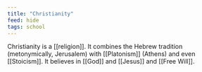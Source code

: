 ```yaml
---
title: "Christianity"
feed: hide
tags: school
---
```


Christianity is a [[religion]]. It combines the Hebrew tradition (metonymically, Jerusalem) with [[Platonism]] (Athens) and even [[Stoicism]]. It believes in [[God]] and [[Jesus]] and [[Free Will]]. 